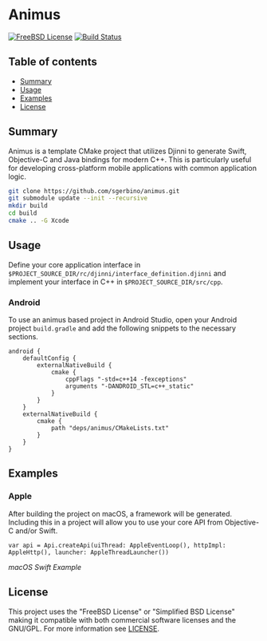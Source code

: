 # Animus

[![FreeBSD License](https://img.shields.io/:license-freebsd-red.svg)](https://github.com/sgerbino/animus/blob/master/LICENSE)
[![Build Status](https://travis-ci.org/sgerbino/animus.svg?branch=master)](https://travis-ci.org/sgerbino/animus)
<!--
 [![Build Status](https://ci.appveyor.com/api/projects/status/g719foxpitcnas2s/branch/master?svg=true)](https://ci.appveyor.com/project/sgerbino/table)
 [![Coverity Status](https://scan.coverity.com/projects/7249/badge.svg)](https://scan.coverity.com/projects/sgerbino-table)
-->

## Table of contents

- [Summary](#summary)
- [Usage](#usage)
- [Examples](#examples)
- [License](#license)

## Summary

Animus is a template CMake project that utilizes Djinni to generate Swift, Objective-C and Java bindings for modern C++. This is particularly useful for developing cross-platform mobile applications with common application logic.

```bash
git clone https://github.com/sgerbino/animus.git
git submodule update --init --recursive
mkdir build
cd build
cmake .. -G Xcode
```

## Usage

Define your core application interface in ```$PROJECT_SOURCE_DIR/rc/djinni/interface_definition.djinni``` and implement your interface in C++ in ```$PROJECT_SOURCE_DIR/src/cpp```.

### Android

To use an animus based project in Android Studio, open your Android project ```build.gradle``` and add the following snippets to the necessary sections.

```
android {
    defaultConfig {
        externalNativeBuild {
            cmake {
                cppFlags "-std=c++14 -fexceptions"
                arguments "-DANDROID_STL=c++_static"
            }
        }
    }
    externalNativeBuild {
        cmake {
            path "deps/animus/CMakeLists.txt"
        }
    }
}
```

## Examples

### Apple

After building the project on macOS, a framework will be generated. Including this in a project will allow you to use your core API from Objective-C and/or Swift.

```
var api = Api.createApi(uiThread: AppleEventLoop(), httpImpl: AppleHttp(), launcher: AppleThreadLauncher())
```
*macOS Swift Example*

## License

This project uses the "FreeBSD License" or "Simplified BSD License" making it
compatible with both commercial software licenses and the GNU/GPL. For more
information see [LICENSE](https://github.com/sgerbino/animus/blob/master/LICENSE).
